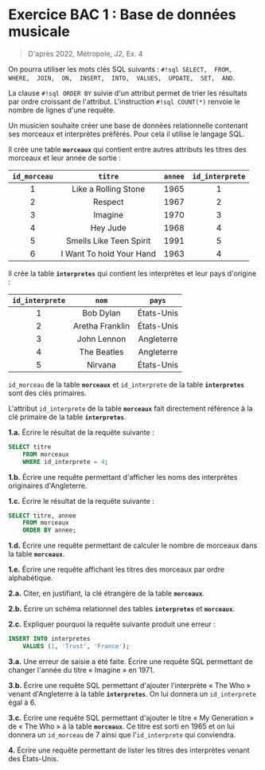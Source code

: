 # Exercice BAC 1 : Base de données musicale

> D'après 2022, Métropole, J2, Ex. 4
 
On pourra utiliser les mots clés SQL suivants : `#!sql SELECT,  FROM,  WHERE,  JOIN,  ON,  INSERT,  INTO,  VALUES,  UPDATE,  SET,  AND`. 

La clause `#!sql ORDER BY` suivie d'un attribut permet de trier les résultats par ordre croissant de l'attribut.
L'instruction `#!sql COUNT(*)` renvoie le nombre de lignes d'une requête.

Un musicien souhaite créer une base de données relationnelle contenant ses morceaux et interprètes préférés. Pour cela il utilise le langage SQL.

Il crée une table **`morceaux`** qui contient entre autres attributs les titres des morceaux et leur année de sortie :

| `id_morceau` |         `titre`          | `annee` | `id_interprete` |
| :----------: | :----------------------: | :-----: | :-------------: |
|      1       |   Like a Rolling Stone   |  1965   |        1        |
|      2       |         Respect          |  1967   |        2        |
|      3       |         Imagine          |  1970   |        3        |
|      4       |         Hey Jude         |  1968   |        4        |
|      5       | Smells Like Teen Spirit  |  1991   |        5        |
|      6       | I Want To hold Your Hand |  1963   |        4        |

Il crée la table **`interpretes`** qui contient les interprètes et leur pays d'origine :

| `id_interprete` |      `nom`      |   `pays`   |
| :-------------: | :-------------: | :--------: |
|        1        |    Bob Dylan    | États-Unis |
|        2        | Aretha Franklin | États-Unis |
|        3        |   John Lennon   | Angleterre |
|        4        |   The Beatles   | Angleterre |
|        5        |     Nirvana     | États-Unis |

`id_morceau` de la table **`morceaux`** et `id_interprete` de la table **`interpretes`** sont des clés primaires.

L'attribut `id_interprete` de la table **`morceaux`** fait directement référence à la clé primaire de la table **`interpretes`**.

**1.a.** Écrire le résultat de la requête suivante :

```SQL
SELECT titre
    FROM morceaux
    WHERE id_interprete = 4;
```


**1.b.** Écrire une requête permettant d'afficher les noms des interprètes originaires d'Angleterre.


**1.c.** Écrire le résultat de la requête suivante :

```SQL
SELECT titre, annee
    FROM morceaux
    ORDER BY annee;
```

**1.d.** Écrire une requête permettant de calculer le nombre de morceaux dans la table **`morceaux`**.

**1.e.** Écrire une requête affichant les titres des morceaux par ordre alphabétique.

**2.a.** Citer, en justifiant, la clé étrangère de la table **`morceaux`**.

**2.b.** Écrire un schéma relationnel des tables **`interpretes`** et **`morceaux`**.

**2.c.** Expliquer pourquoi la requête suivante produit une erreur :

```SQL
INSERT INTO interpretes
    VALUES (1, 'Trust', 'France');
```

**3.a.** Une erreur de saisie a été faite. Écrire une requête SQL permettant de changer l'année du titre « Imagine » en 1971.

**3.b.** Écrire une requête SQL permettant d'ajouter l'interprète « The Who » venant d'Angleterre à la table **`interpretes`**. On lui donnera un `id_interprete` égal à 6.

**3.c.** Écrire une requête SQL permettant d'ajouter le titre « My Generation » de « The Who » à la table **`morceaux`**. Ce titre est sorti en 1965 et on lui donnera un `id_morceau` de 7 ainsi que l'`id_interprete` qui conviendra.

**4.** Écrire une requête permettant de lister les titres des interprètes venant des États-Unis.



<!-- ??? check "Proposition de correction"
    **1.a.** On obtient les titres `'Hey Jude'` et `'I Want To hold Your Hand'`.


    **1.b.** `#!sql SELECT nom FROM interpretes WHERE pays = 'Angleterre';` 

    **1.c.** On obtient :

    | `titre`                  | `annee` |
    | :----------------------- | :-----: |
    | I Want To hold Your Hand |  1963   |
    | Like a Rolling Stone     |  1965   |
    | Respect                  |  1967   |
    | Hey Jude                 |  1968   |
    | Imagine                  |  1970   |
    | Smells Like Teen Spirit  |  1991   |

    **1.d.** `#!sql SELECT COUNT(*) FROM morceaux;` 

    **1.e.** `#!sql SELECT titre FROM morceaux ORDER BY titre ASC;` 

    **2.a.** La clé étrangère est `id_interprete` qui fait référence à la clé primaire  de la table **`interpretes`**.

    **2.b.** Schéma des deux relations:

    - **interpretes**(<span class="cle_primaire">id_interprete : INT</span>, nom : TEXT, pays : TEXT)
    - **morceaux**(<span class="cle_primaire">id_morceau : INT</span>, titre : TEXT, annee : INT, #id_interprete : INT)

    **2.c.** Cette requête provoque une erreur, car elle essaye d’ajouter à la table **interpretes** une entrée ayant pour `id_interprete` 1. Or, l’attribut `id_interprete` (qui est une clé primaire) a déjà une entrée avec la valeur 1 (la clé primaire    doit être unique).

    **3.a.** `#!sql UPDATE FROM morceaux SET annee = 1971 WHERE titre = 'Imagine';` 

    **3.b.** `#!sql INSERT INTO interpretes VALUES (6, 'The Who', 'Angleterre');` 

    **3.c.** `#!sql INSERT INTO morceaux VALUES (7, 'My Generation', 1965, 6);` 

    **4.**
    
    ```sql 
    SELECT morceaux.titre FROM morceaux
    JOIN interpretes ON morceaux.id_interprete = interpretes.id_interprete
    WHERE interpretes.pays = 'États-Unis';
    ``` -->
    